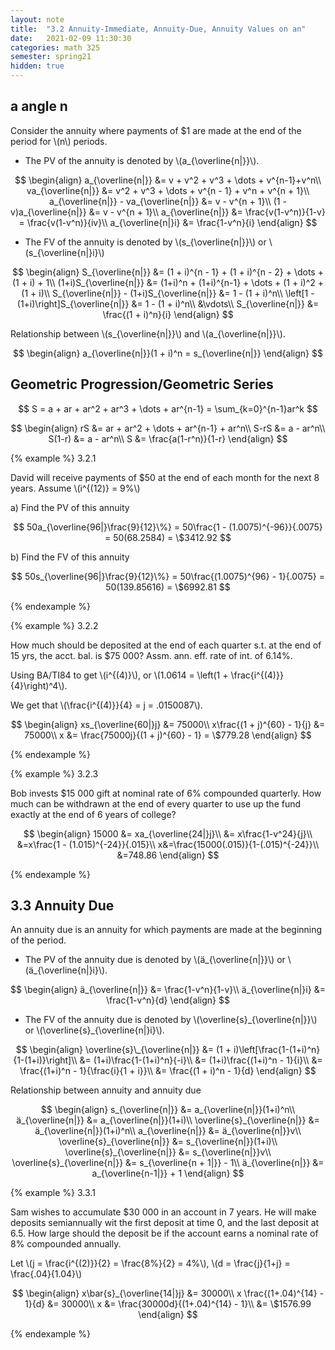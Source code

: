 ```yaml
---
layout: note
title:  "3.2 Annuity-Immediate, Annuity-Due, Annuity Values on an"
date:   2021-02-09 11:30:30
categories: math 325
semester: spring21
hidden: true
---
```


## a angle n
Consider the annuity where payments of $1 are made at the end of the period for \\(n\\) periods.
- The PV of the annuity is denoted by \\(a_{\overline{n\|}}\\).

$$
\begin{align}
a_{\overline{n|}} &= v + v^2 + v^3 + \dots + v^{n-1}+v^n\\
va_{\overline{n|}} &= v^2 + v^3 + \dots + v^{n - 1} + v^n + v^{n + 1}\\
a_{\overline{n|}} - va_{\overline{n|}} &= v - v^{n + 1}\\
(1 - v)a_{\overline{n|}} &= v - v^{n + 1}\\
a_{\overline{n|}} &= \frac{v(1-v^n)}{1-v} = \frac{v(1-v^n)}{iv}\\
a_{\overline{n|}i} &= \frac{1-v^n}{i}
\end{align}
$$

- The FV of the annuity is denoted by \\(s_{\overline{n\|}}\\) or \\(s_{\overline{n\|}i}\\)

$$
\begin{align}
S_{\overline{n|}} &= (1 + i)^{n - 1} + (1 + i)^{n - 2} + \dots + (1 + i) + 1\\
(1+i)S_{\overline{n|}} &= (1+i)^n + (1+i)^{n-1} + \dots + (1 + i)^2 + (1 + i)\\
S_{\overline{n|}} - (1+i)S_{\overline{n|}} &= 1 - (1 + i)^n\\
\left[1 - (1+i)\right]S_{\overline{n|}} &= 1 - (1 + i)^n\\
&\vdots\\
S_{\overline{n|}} &= \frac{(1 + i)^n}{i}
\end{align}
$$

Relationship between \\(s_{\overline{n\|}}\\) and \\(a_{\overline{n\|}}\\).

$$
\begin{align}
a_{\overline{n|}}(1 + i)^n = s_{\overline{n|}}
\end{align}
$$

## Geometric Progression/Geometric Series

$$
S = a + ar + ar^2 + ar^3 + \dots + ar^{n-1} = \sum_{k=0}^{n-1}ar^k
$$

$$
\begin{align}
rS &= ar + ar^2 + \dots + ar^{n-1} + ar^n\\
S-rS &= a - ar^n\\
S(1-r) &= a - ar^n\\
S &= \frac{a(1-r^n)}{1-r}
\end{align}
$$

{% example %}
3.2.1

David will receive payments of $50 at the end of each month for the next 8 years. Assume \\(i^{(12)} = 9%\\)

a) Find the PV of this annuity

$$
50a_{\overline{96|}\frac{9}{12}\%} = 50\frac{1 - (1.0075)^{-96}}{.0075} = 50(68.2584) = \$3412.92
$$

b) Find the FV of this annuity

$$
50s_{\overline{96|}\frac{9}{12}\%} = 50\frac{(1.0075)^{96} - 1}{.0075} = 50(139.85616) = \$6992.81
$$

{% endexample %}

{% example %}
3.2.2

How much should be deposited at the end of each quarter s.t. at the end of 15 yrs, the acct. bal. is $75 000? Assm. ann. eff. rate of int. of 6.14%.

Using BA/TI84 to get \\(i^{(4)}\\), or \\(1.0614 = \left(1 + \frac{i^{(4)}}{4}\right)^4\\).

We get that \\(\frac{i^{(4)}}{4} = j = .0150087\\).

$$
\begin{align}
xs_{\overline{60|}j} &= 75000\\
x\frac{(1 + j)^{60} - 1}{j} &= 75000\\
x &= \frac{75000j}{(1 + j)^{60} - 1} = \$779.28
\end{align}
$$

{% endexample %}

{% example %}
3.2.3

Bob invests $15 000 gift at nominal rate of 6% compounded quarterly. How much can be withdrawn at the end of every quarter to use up the fund exactly at the end of 6 years of college?

$$
\begin{align}
15000 &= xa_{\overline{24|}j}\\
&= x\frac{1-v^24}{j}\\
&=x\frac{1 - (1.015)^{-24}}{.015}\\
x&=\frac{15000(.015)}{1-(.015)^{-24}}\\
&=748.86
\end{align}
$$

{% endexample %}

## 3.3 Annuity Due
An annuity due is an annuity for which payments are made at the beginning of the period.

- The PV of the annuity due is denoted by \\(ä_{\overline{n\|}}\\) or \\(ä_{\overline{n\|}i}\\).

$$
\begin{align}
ä_{\overline{n|}} &= \frac{1-v^n}{1-v}\\
ä_{\overline{n|}i} &= \frac{1-v^n}{d}
\end{align}
$$

- The FV of the annuity due is denoted by \\(\overline{s}\_{\overline{n\|}}\\) or \\(\overline{s}\_{\overline{n\|}i}\\).

$$
\begin{align}
\overline{s}\_{\overline{n|}} &= (1 + i)\left[\frac{1-(1+i)^n}{1-(1+i)}\right]\\
&= (1+i)\frac{1-(1+i)^n}{-i}\\
&= (1+i)\frac{(1+i)^n - 1}{i}\\
&= \frac{(1+i)^n - 1}{\frac{i}{1 + i}}\\
&= \frac{(1 + i)^n - 1}{d}
\end{align}
$$

Relationship between annuity and annuity due

$$
\begin{align}
s_{\overline{n|}} &= a_{\overline{n|}}(1+i)^n\\
ä_{\overline{n|}} &= a_{\overline{n|}}(1+i)\\
\overline{s}_{\overline{n|}} &= ä_{\overline{n|}}(1+i)^n\\
a_{\overline{n|}} &= ä_{\overline{n|}}v\\
\overline{s}_{\overline{n|}} &= s_{\overline{n|}}(1+i)\\
\overline{s}_{\overline{n|}} &= s_{\overline{n|}}v\\
\overline{s}_{\overline{n|}} &= s_{\overline{n + 1|}} - 1\\
ä_{\overline{n|}} &= a_{\overline{n-1|}} + 1
\end{align}
$$

{% example %}
3.3.1

Sam wishes to accumulate $30 000 in an account in 7 years. He will make deposits semiannually wit the first deposit at time 0, and the last deposit at 6.5. How large should the deposit be if the account earns a nominal rate of 8% compounded annually.

Let \\(j = \frac{i^{(2)}}{2} = \frac{8\%}{2} = 4%\\), \\(d = \frac{j}{1+j} = \frac{.04}{1.04}\\)

$$
\begin{align}
x\bar{s}_{\overline{14|}j} &= 30000\\
x \frac{(1+.04)^{14} - 1}{d} &= 30000\\
x &= \frac{30000d}{(1+.04)^{14} - 1}\\
&= \$1576.99
\end{align}
$$

{% endexample %}
